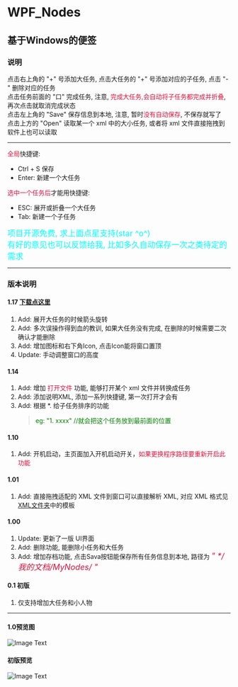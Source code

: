 # WPF_Nodes
## 基于Windows的便签
### **说明**

点击右上角的 "+" 号添加大任务, 点击大任务的 "+" 号添加对应的子任务, 点击 "-" 删除对应的任务<br >
点击任务前面的 "口" 完成任务, 注意, <font color=#DC143C>完成大任务,会自动将子任务都完成并折叠</font>, 再次点击就取消完成状态<br>
点击左上角的 "Save" 保存信息到本地, 注意, 暂时<font color=#DC143C>没有自动保存</font>, 不保存就写了<br>
点击上方的 "Open" 读取某一个 xml 中的大小任务, 或者将 xml 文件直接拖拽到软件上也可以读取

***
<font color=#DC143C>全局</font>快捷键:<br >
+ Ctrl + S 保存 <br >
+ Enter: 新建一个大任务<br >

<font color=#DC143C>选中一个任务后</font>才能用快捷键: <br >
+ ESC: 展开或折叠一个大任务<br >
+ Tab: 新建一个子任务<br >

<font color="cyan" size=4>
项目开源免费, 求上面点星支持(star ^o^)<br>
有好的意见也可以反馈给我, 比如多久自动保存一次之类待定的需求
</font>

***

### **版本说明**

#### 1.17 [下载点这里](https://github.com/Xnco/WPF_Nodes/tree/master/Build)
1. Add: 展开大任务的时候箭头旋转
2. Add: 多次误操作得到血的教训, 如果大任务没有完成, 在删除的时候需要二次确认才能删除
3. Add: 增加图标和右下角Icon, 点击Icon能将窗口置顶
4. Update: 手动调整窗口的高度

#### 1.14
1. Add: 增加 <font color=#DC143C>打开文件</font> 功能, 能够打开某个 xml 文件并转换成任务
2. Add: 添加说明XML, 添加一系列快捷键, 第一次打开才会有
3. Add: 根据 *. 给子任务排序的功能<br />
    ><font color="green">eg: "1. xxxx" //就会把这个任务放到最前面的位置</font>

#### 1.10
1. Add: 开机启动，主页面加入开机启动开关，<font color=#DC143C>如果更换程序路径要重新开启此功能</font>

#### 1.01
1. Add: 直接拖拽适配的 XML 文件到窗口可以直接解析 XML, 对应 XML 格式见 [XML文件夹](https://github.com/Xnco/WPF_Nodes/tree/master/XML)中的模板

#### 1.00
1. Update: 更新了一版 UI界面
2. Add: 删除功能, 能删除小任务和大任务
3. Add: 增加存档功能, 点击Sava按钮能保存所有任务信息到本地, 路径为 <font color=#DC143C size=4>*" \*/我的文档/MyNodes/ "*</font>

#### 0.1 初版
1. 仅支持增加大任务和小人物

***

#### 1.0预览图
![Image Text](https://github.com/Xnco/WPF_Nodes/blob/master/Show/Nodes1.0.gif)

#### 初版预览
![Image Text](https://github.com/Xnco/WPF_Nodes/blob/master/Show/MyNodes.gif)
